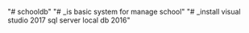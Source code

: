 "# schooldb" 
"# _is basic system for manage school"
"# _install visual studio 2017 sql server local db 2016"
